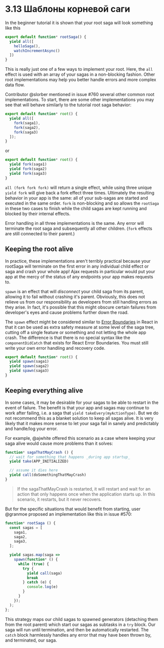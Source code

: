 # 3.13 Шаблоны корневой саги

In the beginner tutorial it is shown that your root saga will look something like this

```javascript
export default function* rootSaga() {
  yield all([
    helloSaga(),
    watchIncrementAsync()
  ])
}
```

This is really just one of a few ways to implement your root. Here, the `all` effect is used with an array of your sagas in a non-blocking fashion. Other root implementations may help you better handle errors and more complex data flow.

Contributor @slorber mentioned in issue \#760 several other common root implementations. To start, there are some other implementations you may see that will behave similarly to the tutorial root saga behavior:

```javascript
export default function* root() {
  yield all([
    fork(saga1),
    fork(saga2),
    fork(saga3)
  ]);
}
```

or

```javascript
export default function* root() {
  yield fork(saga1)
  yield fork(saga2)
  yield fork(saga3)
}
```

`all (fork fork fork)` will return a single effect, while using three unique `yield fork` will give back a fork effect three times. Ultimately the resulting behavior in your app is the same: all of your sub-sagas are started and executed in the same order. `fork` is non-blocking and so allows the `rootSaga` in these two cases to finish while the child sagas are kept running and blocked by their internal effects.

Error handling in all three implementations is the same. Any error will terminate the root saga and subsequently all other children. \(`fork` effects are still connected to their parent.\)

## Keeping the root alive

In practice, these implementations aren't terribly practical because your rootSaga will terminate on the first error in any individual child effect or saga and crash your whole app! Ajax requests in particular would put your app at the mercy of the status of any endpoints your app makes requests to.

`spawn` is an effect that will _disconnect_ your child saga from its parent, allowing it to fail without crashing it's parent. Obviously, this does not relieve us from our responsibility as developers from still handling errors as they arise. In fact, it's possible that this might obscure certain failures from developer's eyes and cause problems further down the road.

The `spawn` effect might be considered similar to [Error Boundaries](https://reactjs.org/docs/error-boundaries.html) in React in that it can be used as extra safety measure at some level of the saga tree, cutting off a single feature or something and not letting the whole app crash. The difference is that there is no special syntax like the `componentDidCatch` that exists for React Error Boundaries. You must still write your own error handling and recovery code.

```javascript
export default function* root() {
  yield spawn(saga1)
  yield spawn(saga2)
  yield spawn(saga3)
}
```

## Keeping everything alive

In some cases, it may be desirable for your sagas to be able to restart in the event of failure. The benefit is that your app and sagas may continue to work after failing, i.e. a saga that `yield takeEvery(myActionType)`. But we do not recommend this as a blanket solution to keep all sagas alive. It is very likely that it makes more sense to let your saga fail in sanely and predictably and handle/log your error.

For example, @ajwhite offered this scenario as a case where keeping your saga alive would cause more problems than it solves:

```javascript
function* sagaThatMayCrash () {
  // wait for something that happens _during app startup_
  yield take(APP_INITIALIZED)

  // assume it dies here
  yield call(doSomethingThatMayCrash)
}
```

> If the sagaThatMayCrash is restarted, it will restart and wait for an action that only happens once when the application starts up. In this scenario, it restarts, but it never recovers.

But for the specific situations that would benefit from starting, user @granmoe proposed an implementation like this in issue \#570:

```javascript
function* rootSaga () {
  const sagas = [
    saga1,
    saga2,
    saga3,
  ]; 

  yield sagas.map(saga =>
    spawn(function* () {
      while (true) {
        try {
          yield call(saga)
          break
        } catch (e) {
          console.log(e)
        }
      }
    });
  );
};
```

This strategy maps our child sagas to spawned generators \(detaching them from the root parent\) which start our sagas as subtasks in a `try` block. Our saga will run until termination, and then be automatically restarted. The `catch` block harmlessly handles any error that may have been thrown by, and terminated, our saga.


